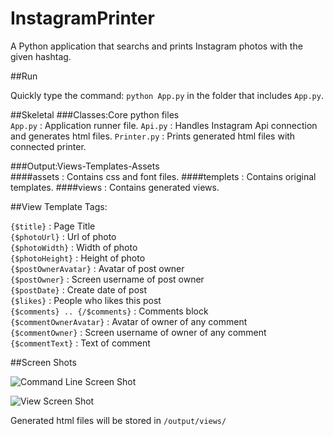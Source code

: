 InstagramPrinter
================

A Python application that searchs and prints Instagram photos with the given hashtag.

##Run

Quickly type the command: <code>python App.py</code> in the folder that includes <code>App.py</code>.


##Skeletal
  ###Classes:Core python files<br/>
    <code>App.py</code> : Application runner file.
    <code>Api.py</code> : Handles Instagram Api connection and generates html files.
    <code>Printer.py</code> : Prints generated html files with connected printer.
  
  ###Output:Views-Templates-Assets<br/>
    ####assets          : Contains css and font files.
    ####templets        : Contains original templates.
    ####views           : Contains generated views.

##View Template Tags:


<code>{$title}</code>                    : Page Title<br/>
<code>{$photoUrl}</code>                 : Url of photo<br/>
<code>{$photoWidth}</code>               : Width of photo<br/>
<code>{$photoHeight}</code>              : Height of photo<br/>
<code>{$postOwnerAvatar}</code>          : Avatar of post owner<br/>
<code>{$postOwner}</code>                : Screen username of post owner<br/>
<code>{$postDate}</code>                 : Create date of post<br/>
<code>{$likes}</code>                    : People who likes this post<br/>
<code>{$comments} .. {/$comments}</code> : Comments block<br/>
<code>{$commentOwnerAvatar}</code>       : Avatar of owner of any comment<br/>
<code>{$commentOwner}</code>             : Screen username of owner of any comment<br/>
<code>{$commentText}</code>              : Text of comment<br/>


##Screen Shots

![Command Line Screen Shot](https://raw.github.com/saidozcan/InstagramPrinter/master/screenshots/terminal.png)

![View Screen Shot](https://raw.github.com/saidozcan/InstagramPrinter/master/screenshots/view.png)

Generated html files will be stored in <code>/output/views/</code>

